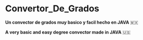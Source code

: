 # Convertor_De_Grados
**Un convector de grados muy basico y facil hecho en JAVA** 🇲🇽

**A very basic and easy degree convector made in JAVA** 🇺🇸
